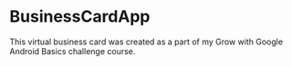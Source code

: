 # BusinessCardApp
This virtual business card was created as a part of my Grow with Google Android Basics challenge course.
